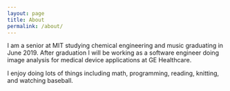 ```yaml
---
layout: page
title: About
permalink: /about/
---
```


I am a senior at MIT studying chemical engineering and music graduating in June 2019. After graduation I will be working as a software engineer doing image analysis for medical device applications at GE Healthcare.

I enjoy doing lots of things including math, programming, reading, knitting, and watching baseball. 